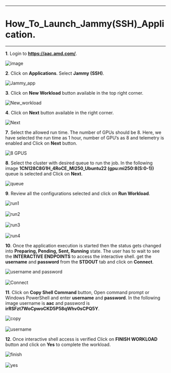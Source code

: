 ***

# How_To_Launch_Jammy(SSH)_Application.

***

 **1**. Login to **https://aac.amd.com/**.
    
   ![image](https://github.com/amddcgpuce/AMDAcceleratorCloudGuides/assets/137475062/d62dc96e-e37a-42b3-9b0e-72445014a621)

 **2**. Click on **Applications**. Select **Jammy (SSH)**.

   ![Jammy_app](https://github.com/gurumohan123/AMDAcceleratorCloudGuides/assets/137781570/81a8e243-ecc7-47de-abb0-0611398c77a3)

 **3**. Click on **New Workload** button available in the top right corner.

   ![New_workload](https://github.com/gurumohan123/AMDAcceleratorCloudGuides/assets/137781570/99cef9af-060a-43ab-a4fa-f3a56b6be130)


 **4**. Click on **Next** button available in the right corner.

   ![Next](https://github.com/gurumohan123/AMDAcceleratorCloudGuides/assets/137781570/649cc131-bfd6-48ef-9e82-9f787ad1433d)

 **7**. Select the allowed run time. The number of GPUs should be 8. Here, we have selected the run time as 1 hour, number of GPU’s as 8 and telemetry is enabled and Click on **Next** button.

   ![8 GPUS](https://github.com/gurumohan123/AMDAcceleratorCloudGuides/assets/137781570/b48a0fb9-36c6-47d6-abfc-87a7bb4f55c9)

 **8**. Select the cluster with desired queue to run the job. In the following image **1CN128C8G1H_4RoCE_MI250_Ubuntu22 (gpu:mi250:8(S:0-1))** queue is selected and Click on **Next**.
  
   ![queue](https://github.com/gurumohan123/AMDAcceleratorCloudGuides/assets/137781570/35ca8cc3-9bb8-45a8-83cd-925da07e1d5d)

 **9**. Review all the configurations selected and click on **Run Workload**.

   ![run1](https://github.com/gurumohan123/AMDAcceleratorCloudGuides/assets/137781570/192d4b5f-e4ff-4bc7-b47d-21b2a4426571)
   <br/>
   <br/>
   ![run2](https://github.com/gurumohan123/AMDAcceleratorCloudGuides/assets/137781570/28dda06f-356b-4d30-a18f-a58233c9cbbd)
   <br/>
   <br/>
   ![run3](https://github.com/gurumohan123/AMDAcceleratorCloudGuides/assets/137781570/2afdfebc-e830-4a3f-a712-197377636a0f)
   <br/>
   <br/>
   ![run4](https://github.com/gurumohan123/AMDAcceleratorCloudGuides/assets/137781570/06d5b0a8-15d6-4542-8ea0-de66714ae229)

 **10**. Once the application execution is started then the status gets changed into **Preparing, Pending, Sent, Running** state. The user has to wait to see the **INTERACTIVE ENDPOINTS** to access the interactive shell. get the **username** and **password** from the **STDOUT** tab and click on **Connect**.
 
   ![username and password](https://github.com/gurumohan123/AMDAcceleratorCloudGuides/assets/137781570/1a4447d2-3b33-4f9e-ab8e-5f4eea0fce66)
   <br/>
   <br/>
   ![Connect](https://github.com/gurumohan123/AMDAcceleratorCloudGuides/assets/137781570/dc067924-f138-4565-a667-650abe89b1db)

   
 **11**. Click on **Copy Shell Command** button, Open command prompt or Windows PowerShell and enter **username** and **password**.
  In the following image username is **aac** and password is **irRSFzt7WoCpwoCKD5P58qWhv0sCPQ5Y**.

   ![copy](https://github.com/gurumohan123/AMDAcceleratorCloudGuides/assets/137781570/c8df9813-3326-40b2-9cb4-769ce7fd8e73)
   <br/>
   <br/>
   ![username](https://github.com/gurumohan123/AMDAcceleratorCloudGuides/assets/137781570/c9f2c01a-cd8c-4984-a4d9-f50dfec5b0f6)


 **12**. Once interactive shell access is verified Click on **FINISH WORKLOAD** button and click on **Yes** to complete the workload.
   
   ![finish](https://github.com/gurumohan123/AMDAcceleratorCloudGuides/assets/137781570/5b70eb8d-553b-4742-965f-de40ce3ae7e8)
   <br/>
   <br/>
   ![yes](https://github.com/gurumohan123/AMDAcceleratorCloudGuides/assets/137781570/e309714c-63b4-4358-849e-54d9b65b7a16)


   

   







   

